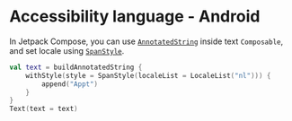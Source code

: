 # Accessibility language - Android

In Jetpack Compose, you can use [`AnnotatedString`](https://developer.android.com/reference/kotlin/androidx/compose/ui/text/AnnotatedString) inside text `Composable`, and set locale using [`SpanStyle`](https://developer.android.com/reference/kotlin/androidx/compose/ui/text/SpanStyle#localeList()).

```kotlin
val text = buildAnnotatedString {  
    withStyle(style = SpanStyle(localeList = LocaleList("nl"))) {  
        append("Appt")  
    }  
}  
Text(text = text)
```

